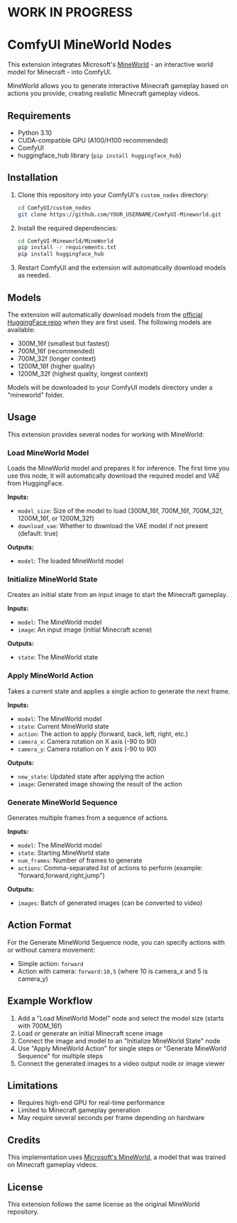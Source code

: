 # WORK IN PROGRESS


# ComfyUI MineWorld Nodes

This extension integrates Microsoft's [MineWorld](https://github.com/microsoft/mineworld) - an interactive world model for Minecraft - into ComfyUI.

MineWorld allows you to generate interactive Minecraft gameplay based on actions you provide, creating realistic Minecraft gameplay videos.

## Requirements

- Python 3.10
- CUDA-compatible GPU (A100/H100 recommended)
- ComfyUI
- huggingface_hub library (`pip install huggingface_hub`)

## Installation

1. Clone this repository into your ComfyUI's `custom_nodes` directory:
   ```bash
   cd ComfyUI/custom_nodes
   git clone https://github.com/YOUR_USERNAME/ComfyUI-Mineworld.git
   ```

2. Install the required dependencies:
   ```bash
   cd ComfyUI-Mineworld/MineWorld
   pip install -r requirements.txt
   pip install huggingface_hub
   ```

3. Restart ComfyUI and the extension will automatically download models as needed.

## Models

The extension will automatically download models from the [official HuggingFace repo](https://huggingface.co/microsoft/mineworld) when they are first used. The following models are available:

- 300M_16f (smallest but fastest)
- 700M_16f (recommended)
- 700M_32f (longer context)
- 1200M_16f (higher quality)
- 1200M_32f (highest quality, longest context)

Models will be downloaded to your ComfyUI models directory under a "mineworld" folder.

## Usage

This extension provides several nodes for working with MineWorld:

### Load MineWorld Model

Loads the MineWorld model and prepares it for inference. The first time you use this node, it will automatically download the required model and VAE from HuggingFace.

**Inputs:**
- `model_size`: Size of the model to load (300M_16f, 700M_16f, 700M_32f, 1200M_16f, or 1200M_32f)
- `download_vae`: Whether to download the VAE model if not present (default: true)

**Outputs:**
- `model`: The loaded MineWorld model

### Initialize MineWorld State

Creates an initial state from an input image to start the Minecraft gameplay.

**Inputs:**
- `model`: The MineWorld model
- `image`: An input image (initial Minecraft scene)

**Outputs:**
- `state`: The MineWorld state

### Apply MineWorld Action

Takes a current state and applies a single action to generate the next frame.

**Inputs:**
- `model`: The MineWorld model
- `state`: Current MineWorld state
- `action`: The action to apply (forward, back, left, right, etc.)
- `camera_x`: Camera rotation on X axis (-90 to 90)
- `camera_y`: Camera rotation on Y axis (-90 to 90)

**Outputs:**
- `new_state`: Updated state after applying the action
- `image`: Generated image showing the result of the action

### Generate MineWorld Sequence

Generates multiple frames from a sequence of actions.

**Inputs:**
- `model`: The MineWorld model
- `state`: Starting MineWorld state
- `num_frames`: Number of frames to generate
- `actions`: Comma-separated list of actions to perform (example: "forward,forward,right,jump")

**Outputs:**
- `images`: Batch of generated images (can be converted to video)

## Action Format

For the Generate MineWorld Sequence node, you can specify actions with or without camera movement:

- Simple action: `forward`
- Action with camera: `forward:10,5` (where 10 is camera_x and 5 is camera_y)

## Example Workflow

1. Add a "Load MineWorld Model" node and select the model size (starts with 700M_16f)
2. Load or generate an initial Minecraft scene image
3. Connect the image and model to an "Initialize MineWorld State" node
4. Use "Apply MineWorld Action" for single steps or "Generate MineWorld Sequence" for multiple steps
5. Connect the generated images to a video output node or image viewer

## Limitations

- Requires high-end GPU for real-time performance
- Limited to Minecraft gameplay generation
- May require several seconds per frame depending on hardware

## Credits

This implementation uses [Microsoft's MineWorld](https://github.com/microsoft/mineworld), a model that was trained on Minecraft gameplay videos.

## License

This extension follows the same license as the original MineWorld repository. 